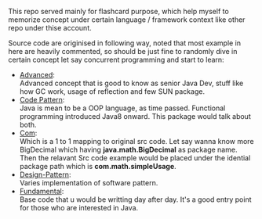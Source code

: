 This repo served mainly for flashcard purpose, which help myself to memorize concept 
under certain language / framework context like other repo under thise account.   
   
Source code are originised in following way, noted that most example 
in here are heavily commented, so should be just fine to randomly dive 
in certain concept let say concurrent programming and start to learn:


* [Advanced](./src/advanced):   
    Advanced concept that is good to know as senior Java Dev, stuff like how GC work, 
    usage of reflection and few SUN package.  
* [Code Pattern](./src/codePattern):   
    Java is mean to be a OOP language, as time passed. Functional programming 
    introduced Java8 onward. This package would talk about both.
* [Com](./src/com):   
    Which is a 1 to 1 mapping to original src code. Let say wanna know more BigDecimal
    which having **java.math.BigDecimal** as package name. Then the relavant Src code example
    would be placed under the idential package path which is **com.math.simpleUsage**.
* [Design-Pattern](./src/designPattern):   
    Varies implementation of software pattern.
* [Fundamental](./src/fundamental):   
    Base code that u would be writting day after day. It's a good entry point 
    for those who are interested in Java. 
